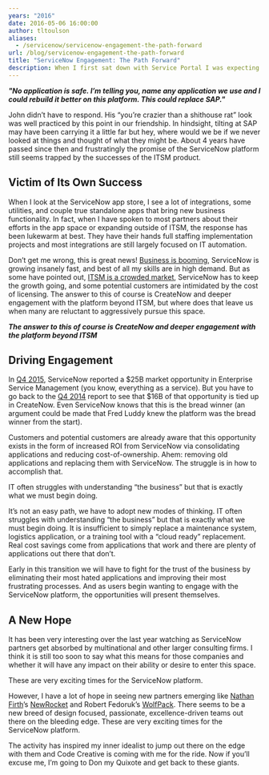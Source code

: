 ```yaml
---
years: "2016"
date: 2016-05-06 16:00:00
author: tltoulson
aliases:
  - /servicenow/servicenow-engagement-the-path-forward
url: /blog/servicenow-engagement-the-path-forward
title: "ServiceNow Engagement: The Path Forward"
description: When I first sat down with Service Portal I was expecting a spiritual successor to CMS. All of my dreams and hopes for it were tied up in how well it would serve the goals of CMS and in that I completely missed a much larger vision.
---
```


***"No application is safe. I’m telling you, name any application we use and I could rebuild it better on this platform. This could replace SAP."***

John didn’t have to respond. His “you’re crazier than a shithouse rat” look was well practiced by this point in our friendship. In hindsight, tilting at SAP may have been carrying it a little far but hey, where would we be if we never looked at things and thought of what they might be. About 4 years have passed since then and frustratingly the promise of the ServiceNow platform still seems trapped by the successes of the ITSM product.

## Victim of Its Own Success

When I look at the ServiceNow app store, I see a lot of integrations, some utilities, and couple true standalone apps that bring new business functionality. In fact, when I have spoken to most partners about their efforts in the app space or expanding outside of ITSM, the response has been lukewarm at best. They have their hands full staffing implementation projects and most integrations are still largely focused on IT automation.

Don’t get me wrong, this is great news! [Business is booming][1], ServiceNow is growing insanely fast, and best of all my skills are in high demand. But as some have pointed out, [ITSM is a crowded market][2], ServiceNow has to keep the growth going, and some potential customers are intimidated by the cost of licensing. The answer to this of course is CreateNow and deeper engagement with the platform beyond ITSM, but where does that leave us when many are reluctant to aggressively pursue this space.

***The answer to this of course is CreateNow and deeper engagement with the platform beyond ITSM***

## Driving Engagement

In [Q4 2015][3], ServiceNow reported a $25B market opportunity in Enterprise Service Management (you know, everything as a service). But you have to go back to the [Q4 2014][4] report to see that $16B of that opportunity is tied up in CreateNow. Even ServiceNow knows that this is the bread winner (an argument could be made that Fred Luddy knew the platform was the bread winner from the start).

Customers and potential customers are already aware that this opportunity exists in the form of increased ROI from ServiceNow via consolidating applications and reducing cost-of-ownership. Ahem: removing old applications and replacing them with ServiceNow. The struggle is in how to accomplish that.

<aside class="ccPullQuote right w-50">
  <p>IT often struggles with understanding “the business” but that is exactly what we must begin doing.</p>
</aside>

It’s not an easy path, we have to adopt new modes of thinking. IT often struggles with understanding “the business” but that is exactly what we must begin doing. It is insufficient to simply replace a maintenance system, logistics application, or a training tool with a “cloud ready” replacement. Real cost savings come from applications that work and there are plenty of applications out there that don’t.

Early in this transition we will have to fight for the trust of the business by eliminating their most hated applications and improving their most frustrating processes. And as users begin wanting to engage with the ServiceNow platform, the opportunities will present themselves.

## A New Hope

It has been very interesting over the last year watching as ServiceNow partners get absorbed by multinational and other larger consulting firms. I think it is still too soon to say what this means for those companies and whether it will have any impact on their ability or desire to enter this space.

<aside class="ccPullQuote right w-50">
  <p>These are very exciting times for the ServiceNow platform.</p>
</aside>

However, I have a lot of hope in seeing new partners emerging like [Nathan Firth][5]’s [NewRocket][6] and Robert Fedoruk’s [WolfPack][7]. There seems to be a new breed of design focused, passionate, excellence-driven teams out there on the bleeding edge. These are very exciting times for the ServiceNow platform.

The activity has inspired my inner idealist to jump out there on the edge with them and Code Creative is coming with me for the ride. Now if you’ll excuse me, I’m going to Don my Quixote and get back to these giants.

[1]: http://fortune.com/2016/01/28/servicenow-salesforce-annual-revenue-1-billion/
[2]: https://www.newconstructs.com/danger-zone-servicenow-now/
[3]: http://phx.corporate-ir.net/External.File?t=1&item=VHlwZT0yfFBhcmVudElEPTUyMTMyOTd8Q2hpbGRJRD02MDc3NTI=
[4]: https://www.google.com/url?sa=t&rct=j&q=&esrc=s&source=web&cd=5&ved=0ahUKEwjOorHk7rfMAhVD0iYKHRktBioQFgg3MAQ&url=http%3A%2F%2Fphx.corporate-ir.net%2FExternal.File%3Ft%3D1%26item%3DVHlwZT0yfFBhcmVudElEPTUxNzg1MjR8Q2hpbGRJRD01Njc3MDM%3D&usg=AFQjCNGroR24mRcGZLkk6wkk4EY-fBLSWg&sig2=UxfwsWQhSPho1F1p71_50g
[5]: https://medium.com/u/1b91f749a418
[6]: http://serviceportal.io/introducing-newrocket/
[7]: http://www.wolfpackcs.com/
